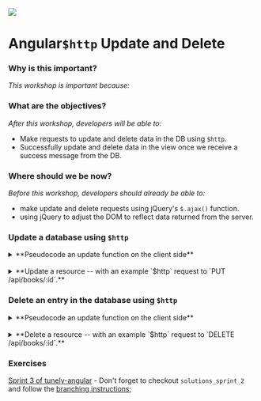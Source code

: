<!--
Creator: Team, edits by Cory Fauver
Market: SF
-->

![](https://ga-dash.s3.amazonaws.com/production/assets/logo-9f88ae6c9c3871690e33280fcf557f33.png)

# Angular`$http` Update and Delete

### Why is this important?
<!-- framing the "why" in big-picture/real world examples -->
*This workshop is important because:*



### What are the objectives?
<!-- specific/measurable goal for students to achieve -->
*After this workshop, developers will be able to:*

- Make requests to update and delete data in the DB using `$http`.
- Successfully update and delete data in the view once we receive a success message from the DB.

### Where should we be now?
<!-- call out the skills that are prerequisites -->
*Before this workshop, developers should already be able to:*

- make update and delete requests using jQuery's `$.ajax()` function.
- using jQuery to adjust the DOM to reflect data returned from the server.


### Update a database using `$http`

<details>
  <summary>
  **Pseudocode an update function on the client side**
  </summary>
  1. Gather the proper resources to send the request
    1. Specify the proper endpoint on the API to update the proper resource.
    2. Select the proper data to send in this PUT request.
  3. Make the PUT request with all of the proper data.
  4. If a successful response comes back, update the data in your view.
  5. If an error response comes back, log the error, optionally, notify the user of the error, and do not update the data in the view.
</details>
<br>
<details>
  <summary> **Update a resource -- with an example `$http` request to `PUT /api/books/:id`.** </summary>


  ```js
  vm.sendUpdate = function(book){
    $http({
      method: 'PUT',
      url: '/api/books/'+book._id,
      data: {
        title: book.title,
        author: book.author,
        characters: book.characters
      },
    }).then(function successCallback(response) {
      // update the data that's bound to the view.
    }, function errorCallback(error) {
      console.log('There was an error', error);
    })
  };
  ```

  ... and a sample response:
  <details><summary>click to see full response</summary>
  ```js
  {
    "data": {
      _id: "56fd8372m098ok2u89uclwm09",
      title: "Harry Potter and the Sorcerer's Stone",
      author: "J.K. Rowling",
      characters: [ "Harry Potter", "Ron Weasley", "Hermione Granger", "Hagrid", "Dumbledore"]
    },
    "status": 200,
    "config": {
      "method": "PUT",
      "transformRequest": [
        null
      ],
      "transformResponse": [
        null
      ],
      "data": {
        _id: "56fd8372m098ok2u89uclwm09",
        title: "Harry Potter and the Sorcerer's Stone",
        author: "J.K. Rowling",
        characters: [ "Harry Potter", "Ron Weasley", "Hermione Granger", "Hagrid", "Dumbledore"]
      },
      "url": "http://www.cf-books.com/api/books/56fd8372m098ok2u89uclwm09",
      "headers": {
        "Accept": "application/json, text/plain, */*"
      }
    },
    "statusText": "OK"
  }
  ```  
  </details>

</details>


### Delete an entry in the database using `$http`

<details>
  <summary>
  **Pseudocode an update function on the client side**
  </summary>
  1. Gather the proper resources to send the request
    1. Get the proper endpoint on the API to update the proper resource. Make sure you know the way you are supposed to identify a specific item to delete (by id? by name?). For example, `/api/albums/:id`.
  3. Make the DELETE request to the proper endpoint.
  4. If a successful response comes back, update the data in your view.
  5. If an error response comes back, log the error, optionally, notify the user of the error, and do not update the data in the view.
</details>
<br>
<details>
  <summary>**Delete a resource -- with an example `$http` request to `DELETE /api/books/:id`.**</summary>
  ```js
  vm.deleteBook = function(book){
    $http({
      method: 'DELETE',
      url: '/api/books/' + book._id,
    }).then(function successCallback(response) {
      // delete the entry from the data that's bound to the view.
    }, function errorCallback(error) {
      console.log('There was an error', error);
      // Possibly, display to the user that you were unable to delete.
    });
  };
  ```

  ... and a sample response:
  <details><summary>click to see full response</summary>
  ```js
  {
    "data": {
      _id: "56fd8372m098ok2u89uclwm09",
      title: "Harry Potter and the Sorcerer's Stone",
      author: "J.K. Rowling",
      characters: [ "Harry Potter", "Ron Weasley", "Hermione Granger", "Hagrid", "Dumbledore"]
    },
    "status": 200,
    "config": {
      "method": "DELETE",
      "transformRequest": [
        null
      ],
      "transformResponse": [
        null
      ],
      "url": "http://www.cf-books.com/api/books/56fd8372m098ok2u89uclwm0",
      "headers": {
        "Accept": "application/json, text/plain, */*"
      }
    },
    "statusText": "OK"
  }
  ```  
  </details>

</details>

### Exercises

[Sprint 3 of tunely-angular](https://github.com/sf-wdi-31/tunely-angular/blob/master/docs/sprint3.md) - Don't forget to checkout `solutions_sprint_2` and follow the [branching instructions](https://github.com/sf-wdi-31/tunely-angular/blob/master/docs/starting_with_a_branch.md#subsequent-sprints);
